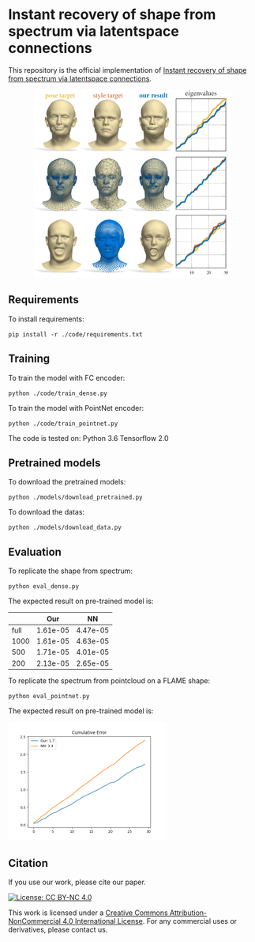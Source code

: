 # Instant recovery of shape from spectrum via latentspace connections

This repository is the official implementation of [Instant recovery of shape from spectrum via latentspace connections](https://arxiv.org/abs/2030.12345). 
<p align="center">
<img src="figures/teaser.png" width="400" height="380">


## Requirements

To install requirements:

```setup
pip install -r ./code/requirements.txt
```

## Training

To train the model with FC encoder:

```train_FC
python ./code/train_dense.py
```

To train the model with PointNet encoder:
```train_PNet
python ./code/train_pointnet.py
```

The code is tested on:
Python 3.6
Tensorflow 2.0

## Pretrained models
To download the pretrained models:

```downlaod_pretrained
python ./models/download_pretrained.py
```
To download the datas:
```downlaod_pretrained
python ./models/download_data.py
```

## Evaluation

To replicate the shape from spectrum:

```eval_sfs
python eval_dense.py
```
The expected result on pre-trained model is:

|           | Our  | NN |
| ------------------ |---------------- | -------------- |
| full | 1.61e-05 |  4.47e-05 |
| 1000 | 1.61e-05 |  4.63e-05 |
| 500 | 1.71e-05 |  4.01e-05 |
| 200 | 2.13e-05 |  2.65e-05 |

To replicate the spectrum from pointcloud on a FLAME shape:
```eval_sfp
python eval_pointnet.py
```

The expected result on pre-trained model is:

<img src="figures/pnet_flame.png" width="320" height="240">

## Citation
If you use our work, please cite our paper.

[![License: CC BY-NC 4.0](https://img.shields.io/badge/License-CC%20BY--NC%204.0-lightgrey.svg)](https://creativecommons.org/licenses/by-nc/4.0/)

This work is licensed under a [Creative Commons Attribution-NonCommercial 4.0 International License](http://creativecommons.org/licenses/by-nc/4.0/). For any commercial uses or derivatives, please contact us.
